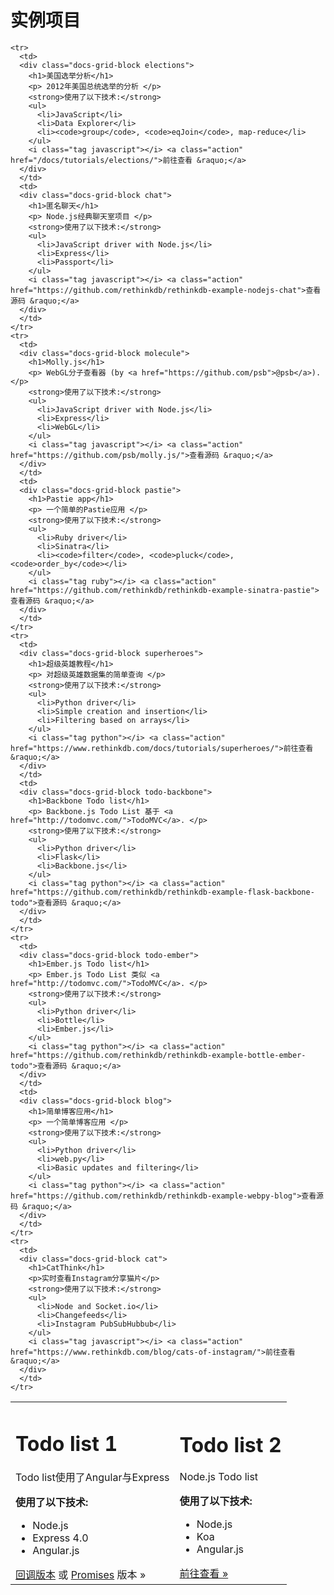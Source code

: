 # 实例项目


<table class="docs-grid docs-examples">
  <tbody>
    <tr>
      <td>
      <div class="docs-grid-block">
        <h1>Todo list 1</h1>
        <p>Todo list使用了Angular与Express</p>
        <strong>使用了以下技术:</strong>
        <ul>
          <li>Node.js</li>
          <li>Express 4.0</li>
          <li>Angular.js</li>
        </ul>
        <i class="tag javascript"></i>
        <a class="action" href="https://github.com/rethinkdb/rethinkdb-example-nodejs/tree/master/todo-angular-express">回调版本</a> 或 <a href="https://github.com/rethinkdb/rethinkdb-example-nodejs/tree/master/todo-angular-express-promise">Promises</a> 版本 &raquo;
      </div>
      </td>
      <td>
      <div class="docs-grid-block">
        <h1>Todo list 2</h1>
        <p>Node.js Todo list</p>
        <strong>使用了以下技术:</strong>
        <ul>
          <li>Node.js</li>
          <li>Koa</li>
          <li>Angular.js</li>
        </ul>
        <i class="tag javascript"></i> <a class="action" href="https://github.com/rethinkdb/rethinkdb-example-nodejs/tree/master/todo-angular-koa">前往查看 &raquo;</a>
      </div>
      </td>
    </tr>
  
    <tr>
      <td> 
      <div class="docs-grid-block elections">
        <h1>美国选举分析</h1>
        <p> 2012年美国总统选举的分析 </p>
        <strong>使用了以下技术:</strong> 
        <ul>
          <li>JavaScript</li>
          <li>Data Explorer</li>
          <li><code>group</code>, <code>eqJoin</code>, map-reduce</li>
        </ul>
        <i class="tag javascript"></i> <a class="action" href="/docs/tutorials/elections/">前往查看 &raquo;</a> 
      </div>
      </td>
      <td> 
      <div class="docs-grid-block chat">
        <h1>匿名聊天</h1>
        <p> Node.js经典聊天室项目 </p>
        <strong>使用了以下技术:</strong> 
        <ul>
          <li>JavaScript driver with Node.js</li>
          <li>Express</li>
          <li>Passport</li>
        </ul>
        <i class="tag javascript"></i> <a class="action" href="https://github.com/rethinkdb/rethinkdb-example-nodejs-chat">查看源码 &raquo;</a> 
      </div>
      </td>
    </tr>
    <tr>
      <td> 
      <div class="docs-grid-block molecule">
        <h1>Molly.js</h1>
        <p> WebGL分子查看器 (by <a href="https://github.com/psb">@psb</a>). </p>
        <strong>使用了以下技术:</strong> 
        <ul>
          <li>JavaScript driver with Node.js</li>
          <li>Express</li>
          <li>WebGL</li>
        </ul>
        <i class="tag javascript"></i> <a class="action" href="https://github.com/psb/molly.js/">查看源码 &raquo;</a> 
      </div>
      </td>
      <td> 
      <div class="docs-grid-block pastie">
        <h1>Pastie app</h1>
        <p> 一个简单的Pastie应用 </p>
        <strong>使用了以下技术:</strong> 
        <ul>
          <li>Ruby driver</li>
          <li>Sinatra</li>
          <li><code>filter</code>, <code>pluck</code>, <code>order_by</code></li>
        </ul>
        <i class="tag ruby"></i> <a class="action" href="https://github.com/rethinkdb/rethinkdb-example-sinatra-pastie">查看源码 &raquo;</a> 
      </div>
      </td>
    </tr>
    <tr>
      <td> 
      <div class="docs-grid-block superheroes">
        <h1>超级英雄教程</h1>
        <p> 对超级英雄数据集的简单查询 </p>
        <strong>使用了以下技术:</strong> 
        <ul>
          <li>Python driver</li>
          <li>Simple creation and insertion</li>
          <li>Filtering based on arrays</li>
        </ul>
        <i class="tag python"></i> <a class="action" href="https://www.rethinkdb.com/docs/tutorials/superheroes/">前往查看 &raquo;</a> 
      </div>
      </td>
      <td> 
      <div class="docs-grid-block todo-backbone">
        <h1>Backbone Todo list</h1>
        <p> Backbone.js Todo List 基于 <a href="http://todomvc.com/">TodoMVC</a>. </p>
        <strong>使用了以下技术:</strong> 
        <ul>
          <li>Python driver</li>
          <li>Flask</li>
          <li>Backbone.js</li>
        </ul>
        <i class="tag python"></i> <a class="action" href="https://github.com/rethinkdb/rethinkdb-example-flask-backbone-todo">查看源码 &raquo;</a> 
      </div>
      </td>
    </tr>
    <tr>
      <td> 
      <div class="docs-grid-block todo-ember">
        <h1>Ember.js Todo list</h1>
        <p> Ember.js Todo List 类似 <a href="http://todomvc.com/">TodoMVC</a>. </p>
        <strong>使用了以下技术:</strong> 
        <ul>
          <li>Python driver</li>
          <li>Bottle</li>
          <li>Ember.js</li>
        </ul>
        <i class="tag python"></i> <a class="action" href="https://github.com/rethinkdb/rethinkdb-example-bottle-ember-todo">查看源码 &raquo;</a> 
      </div>
      </td>
      <td> 
      <div class="docs-grid-block blog">
        <h1>简单博客应用</h1>
        <p> 一个简单博客应用 </p>
        <strong>使用了以下技术:</strong> 
        <ul>
          <li>Python driver</li>
          <li>web.py</li>
          <li>Basic updates and filtering</li>
        </ul>
        <i class="tag python"></i> <a class="action" href="https://github.com/rethinkdb/rethinkdb-example-webpy-blog">查看源码 &raquo;</a> 
      </div>
      </td>
    </tr>
    <tr>
      <td> 
      <div class="docs-grid-block cat">
        <h1>CatThink</h1>
        <p>实时查看Instagram分享猫片</p>
        <strong>使用了以下技术:</strong> 
        <ul>
          <li>Node and Socket.io</li>
          <li>Changefeeds</li>
          <li>Instagram PubSubHubbub</li>
        </ul>
        <i class="tag javascript"></i> <a class="action" href="https://www.rethinkdb.com/blog/cats-of-instagram/">前往查看 &raquo;</a> 
      </div>
      </td>
    </tr>
  </tbody>
</table>
